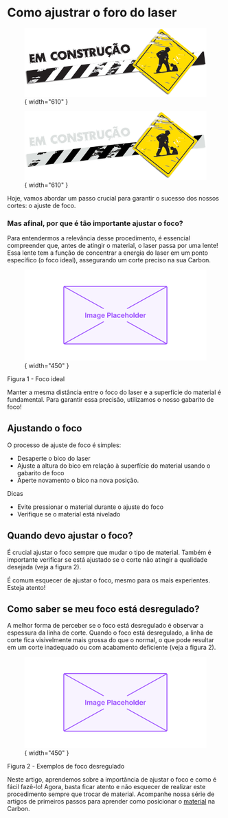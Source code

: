 # Como ajustrar o foro do laser

<figure markdown="span">
  
  ![](../images/construcao-light.png#only-light){ width="610" }
  <figcaption></figcaption>

  ![](../images/construcao-dark.png#only-dark){ width="610" }
  <figcaption></figcaption>
  
</figure>

Hoje, vamos abordar um passo crucial para garantir o sucesso dos nossos cortes: o ajuste de foco.

### Mas afinal, por que é tão importante ajustar o foco?

Para entendermos a relevância desse procedimento, é essencial compreender que, antes de atingir o material, o laser passa por uma lente! Essa lente tem a função de concentrar a energia do laser em um ponto específico (o foco ideal), assegurando um corte preciso na sua Carbon.

<figure markdown="span">

  ![FrenteMaq](../images/image-placeholder.png){ width="450" }
  <figcaption></figcaption>

</figure>

Figura 1 - Foco ideal

Manter a mesma distância entre o foco do laser e a superfície do material é fundamental. Para garantir essa precisão, utilizamos o nosso gabarito de foco!

## Ajustando o foco

O processo de ajuste de foco é simples:

* Desaperte o bico do laser
* Ajuste a altura do bico em relação à superfície do material usando o gabarito de foco
* Aperte novamento o bico na nova posição.

Dicas

* Evite pressionar o material durante o ajuste do foco
* Verifique se o material está nivelado

## Quando devo ajustar o foco?

É crucial ajustar o foco sempre que mudar o tipo de material. Também é importante verificar se está ajustado se o corte não atingir a qualidade desejada (veja a figura 2).

É comum esquecer de ajustar o foco, mesmo para os mais experientes. Esteja atento!

## Como saber se meu foco está desregulado?

A melhor forma de perceber se o foco está desregulado é observar a espessura da linha de corte. Quando o foco está desregulado, a linha de corte fica visivelmente mais grossa do que o normal, o que pode resultar em um corte inadequado ou com acabamento deficiente (veja a figura 2).

<figure markdown="span">

  ![FrenteMaq](../images/image-placeholder.png){ width="450" }
  <figcaption></figcaption>

</figure>

Figura 2 - Exemplos de foco desregulado

Neste artigo, aprendemos sobre a importância de ajustar o foco e como é fácil fazê-lo! Agora, basta ficar atento e não esquecer de realizar este procedimento sempre que trocar de material.
Acompanhe nossa série de artigos de primeiros passos para aprender como posicionar o [material] na Carbon.

[material]: https://gadgetpluskdb.github.io/Carbon-FAQS/manual/primeiros-trabalhos/material/